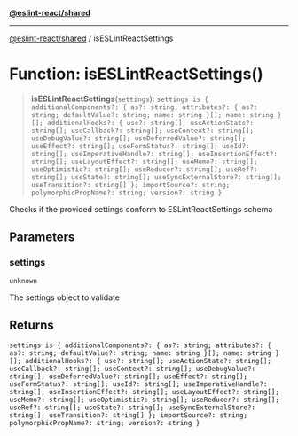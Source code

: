 [**@eslint-react/shared**](../README.md)

***

[@eslint-react/shared](../README.md) / isESLintReactSettings

# Function: isESLintReactSettings()

> **isESLintReactSettings**(`settings`): `settings is { additionalComponents?: { as?: string; attributes?: { as?: string; defaultValue?: string; name: string }[]; name: string }[]; additionalHooks?: { use?: string[]; useActionState?: string[]; useCallback?: string[]; useContext?: string[]; useDebugValue?: string[]; useDeferredValue?: string[]; useEffect?: string[]; useFormStatus?: string[]; useId?: string[]; useImperativeHandle?: string[]; useInsertionEffect?: string[]; useLayoutEffect?: string[]; useMemo?: string[]; useOptimistic?: string[]; useReducer?: string[]; useRef?: string[]; useState?: string[]; useSyncExternalStore?: string[]; useTransition?: string[] }; importSource?: string; polymorphicPropName?: string; version?: string }`

Checks if the provided settings conform to ESLintReactSettings schema

## Parameters

### settings

`unknown`

The settings object to validate

## Returns

`settings is { additionalComponents?: { as?: string; attributes?: { as?: string; defaultValue?: string; name: string }[]; name: string }[]; additionalHooks?: { use?: string[]; useActionState?: string[]; useCallback?: string[]; useContext?: string[]; useDebugValue?: string[]; useDeferredValue?: string[]; useEffect?: string[]; useFormStatus?: string[]; useId?: string[]; useImperativeHandle?: string[]; useInsertionEffect?: string[]; useLayoutEffect?: string[]; useMemo?: string[]; useOptimistic?: string[]; useReducer?: string[]; useRef?: string[]; useState?: string[]; useSyncExternalStore?: string[]; useTransition?: string[] }; importSource?: string; polymorphicPropName?: string; version?: string }`
